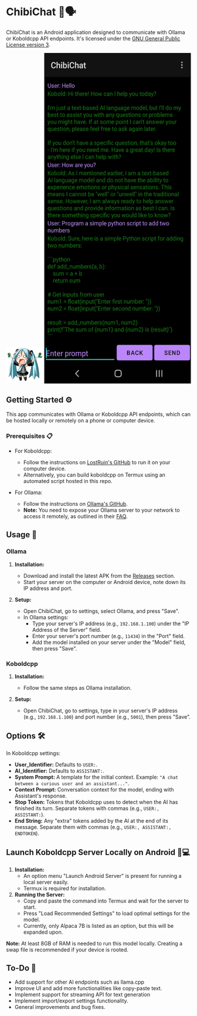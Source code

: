 # ChibiChat 📱🗣️

ChibiChat is an Android application designed to communicate with Ollama or Koboldcpp API endpoints. It's licensed under the [GNU General Public License version 3](https://github.com/CosmicEventHorizon/ChibiChat/blob/main/LICENSE).

<img src="https://github.com/Blood-Pirouette/ChibiChat/blob/main/images/miku.png" width="100" height="100">

<img src="https://github.com/Blood-Pirouette/ChibiChat/blob/main/images/screenshot.jpg" width="400" height="900">

## Getting Started ⚙️

This app communicates with Ollama or Koboldcpp API endpoints, which can be hosted locally or remotely on a phone or computer device.

### Prerequisites 📋

- For Koboldcpp:
  - Follow the instructions on [LostRuin's GitHub](https://github.com/LostRuins/koboldcpp) to run it on your computer device.
  - Alternatively, you can build koboldcpp on Termux using an automated script hosted in this repo.

- For Ollama:
  - Follow the instructions on [Ollama's GitHub](https://github.com/ollama/ollama).
  - **Note:** You need to expose your Ollama server to your network to access it remotely, as outlined in their [FAQ](https://github.com/ollama/ollama/blob/main/docs/faq.md#how-do-i-configure-ollama-server).


## Usage 🔧

### Ollama

1. **Installation:**
   - Download and install the latest APK from the [Releases](https://github.com/Blood-Pirouette/ChibiChat/releases) section.
   - Start your server on the computer or Android device, note down its IP address and port.

2. **Setup:**
   - Open ChibiChat, go to settings, select Ollama, and press "Save".
   - In Ollama settings:
     - Type your server's IP address (e.g., `192.168.1.100`) under the "IP Address of the Server" field.
     - Enter your server's port number (e.g., `11434`) in the "Port" field.
     - Add the model installed on your server under the "Model" field, then press "Save".

 ### Koboldcpp

1. **Installation:**
   - Follow the same steps as Ollama installation.

2. **Setup:**
   - Open ChibiChat, go to settings, type in your server's IP address (e.g., `192.168.1.100`) and port number (e.g., `5001`), then press "Save".


## Options 🛠️

In Koboldcpp settings:

- **User_Identifier:** Defaults to `USER:`.
- **AI_Identifier:** Defaults to `ASSISTANT:`.
- **System Prompt:** A template for the initial context. Example: `"A chat between a curious user and an assistant..."`.
- **Context Prompt:** Conversation context for the model, ending with Assistant's response.
- **Stop Token:** Tokens that Koboldcpp uses to detect when the AI has finished its turn. Separate tokens with commas (e.g., `USER:, ASSISTANT:`).
- **End String:** Any "extra" tokens added by the AI at the end of its message. Separate them with commas (e.g., `USER:, ASSISTANT:, ENDTOKEN`).

## Launch Koboldcpp Server Locally on Android 📱💻

1. **Installation:**
   - An option menu "Launch Android Server" is present for running a local server easily.
   - Termux is required for installation.
2. **Running the Server:**
   - Copy and paste the command into Termux and wait for the server to start.
   - Press "Load Recommended Settings" to load optimal settings for the model.
   - Currently, only Alpaca 7B is listed as an option, but this will be expanded upon.

**Note:** At least 8GB of RAM is needed to run this model locally. Creating a swap file is recommended if your device is rooted.

## To-Do 🔄

- Add support for other AI endpoints such as llama.cpp
- Improve UI and add more functionalities like copy-paste text.
- Implement support for streaming API for text generation
- Implement import/export settings functionality.
- General improvements and bug fixes.